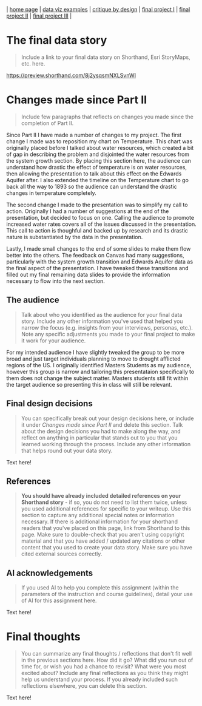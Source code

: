 | [home page](https://cmustudent.github.io/tswd-portfolio-templates/) | [data viz examples](dataviz-examples) | [critique by design](critique-by-design) | [final project I](final-project-part-one) | [final project II](final-project-part-two) | [final project III](final-project-part-three) |

# The final data story
> Include a link to your final data story on Shorthand, Esri StoryMaps, etc. here. 

https://preview.shorthand.com/8j2ysqsmNXLSvnWI


# Changes made since Part II
> Include few paragraphs that reflects on changes you made since the completion of Part II. 

Since Part II I have made a number of changes to my project. The first change I made was to reposition my chart on Temperature. This chart was originally placed before I talked about water resources, which created a bit of gap in describing the problem and disjointed the water resources from the system growth section. By placing this section here, the audience can understand how drastic the effect of temperature is on water resources, then allowing the presentation to talk about this effect on the Edwards Aquifer after. I also extended the timeline on the Temperature chart to go back all the way to 1893 so the audience can understand the drastic changes in temperature completely.

The second change I made to the presentation was to simplify my call to action. Originally I had a number of suggestions at the end of the presentation, but decided to focus on one. Calling the audience to promote increased water rates covers all of the issues discussed in the presentation. This call to action is thoughful and backed up by research and its drastic nature is substantiated by the data in the presentation.

Lastly, I made small changes to the end of some slides to make them flow better into the others. The feedback on Canvas had many suggestions, particularly with the system growth transition and Edwards Aquifer data as the final aspect of the presentation. I have tweaked these transitions and filled out my final remaining data slides to provide the information necessary to flow into the next section.

## The audience
> Talk about who you identified as the audience for your final data story.  Include any other information you've used that helped you narrow the focus (e.g. insights from your interviews, personas, etc.).  Note any specific adjustments you made to your final project to make it work for your audience.

For my intended audience I have slightly tweaked the group to be more broad and just target individuals planning to move to drought afflicted regions of the US. I originally identified Masters Students as my audience, however this group is narrow and tailoring this presentataion specifically to them does not change the subject matter. Masters students still fit within the target audience so presenting this in class will still be relevant.


## Final design decisions
> You can specifically break out your design decisions here, or include it under *Changes made since Part II* and delete this section. Talk about the design decisions you had to make along the way, and reflect on anything in particular that stands out to you that you learned working through the process.  Include any other information that helps round out your data story. 

Text here!

## References
> **You should have already included detailed references on your Shorthand story** - if so, you do not need to list them twice, unless you used additional references for specific to your writeup. Use this section to capture any additional special notes or information necessary. If there is additional information for your shorthand readers that you've placed on this page, link from Shorthand to this page. Make sure to double-check that you aren't using copyright material and that you have added / updated any citations or other content that you used to create your data story.  Make sure you have cited external sources correctly.

## AI acknowledgements
> If you used AI to help you complete this assignment (within the parameters of the instruction and course guidelines), detail your use of AI for this assignment here.

Text here!

# Final thoughts
> You can summarize any final thoughts / reflections that don't fit well in the previous sections here.  How did it go?  What did you run out of time for, or wish you had a chance to revisit?  What were you most excited about?  Include any final reflections as you think they might help us understand your process.  If you already included such reflections elsewhere, you can delete this section. 

Text here!


